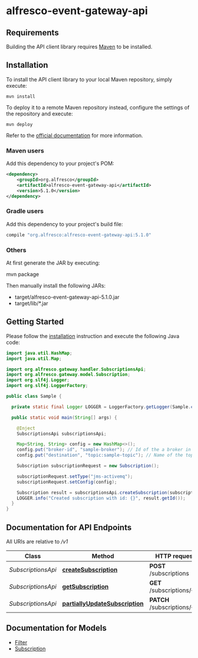 # alfresco-event-gateway-api

## Requirements

Building the API client library requires [Maven](https://maven.apache.org) to be installed.

## Installation

To install the API client library to your local Maven repository, simply execute:

```shell
mvn install
```

To deploy it to a remote Maven repository instead, configure the settings of the repository and execute:

```shell
mvn deploy
```

Refer to the [official documentation](https://maven.apache.org/plugins/maven-deploy-plugin/usage.html) for more information.

### Maven users

Add this dependency to your project's POM:

```xml
<dependency>
    <groupId>org.alfresco</groupId>
    <artifactId>alfresco-event-gateway-api</artifactId>
    <version>5.1.0</version>
</dependency>
```

### Gradle users

Add this dependency to your project's build file:

```groovy
compile "org.alfresco:alfresco-event-gateway-api:5.1.0"
```

### Others

At first generate the JAR by executing:

mvn package

Then manually install the following JARs:

* target/alfresco-event-gateway-api-5.1.0.jar
* target/lib/*.jar

## Getting Started

Please follow the [installation](#installation) instruction and execute the following Java code:

```java
import java.util.HashMap;
import java.util.Map;

import org.alfresco.gateway.handler.SubscriptionsApi;
import org.alfresco.gateway.model.Subscription;
import org.slf4j.Logger;
import org.slf4j.LoggerFactory;

public class Sample {

  private static final Logger LOGGER = LoggerFactory.getLogger(Sample.class);

  public static void main(String[] args) {

    @Inject
    SubscriptionsApi subscriptionsApi;

    Map<String, String> config = new HashMap<>();
    config.put("broker-id", "sample-broker"); // Id of the a broker in alfresco-event-gateway configuration
    config.put("destination", "topic:sample-topic"); // Name of the topic to which the gateway shall publish the events

    Subscription subscriptionRequest = new Subscription();

    subscriptionRequest.setType("jms-activemq");
    subscriptionRequest.setConfig(config);

    Subscription result = subscriptionsApi.createSubscription(subscriptionRequest);
    LOGGER.info("Created subscription with id: {}", result.getId());
  }
}
```

## Documentation for API Endpoints

All URIs are relative to */v1*

Class | Method | HTTP request | Description
------------ | ------------- | ------------- | -------------
*SubscriptionsApi* | [**createSubscription**](docs/SubscriptionsApi.md#createSubscription) | **POST** /subscriptions | 
*SubscriptionsApi* | [**getSubscription**](docs/SubscriptionsApi.md#getSubscription) | **GET** /subscriptions/{id} | 
*SubscriptionsApi* | [**partiallyUpdateSubscription**](docs/SubscriptionsApi.md#partiallyUpdateSubscription) | **PATCH** /subscriptions/{id} | 

## Documentation for Models

 - [Filter](docs/Filter.md)
 - [Subscription](docs/Subscription.md)

